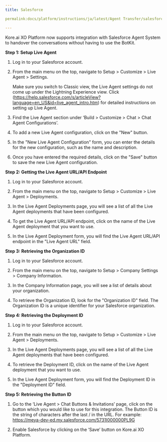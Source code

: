 ```yaml
---
title: Salesforce

permalink:docs/platform/instructions/ja/latest/Agent Transfer/salesforce

---
```

Kore.ai XO Platform now supports integration with Salesforce Agent System to handover the conversations without having to use the BotKit.

<container>

**Step 1: Setup Live Agent**

1. Log in to your Salesforce account.
 
2. From the main menu on the top, navigate to Setup > Customize > Live Agent > Settings. 
 
   Make sure you switch to Classic view, the Live Agent settings do not come up under the Lightning Experience view. Click (https://help.salesforce.com/s/articleView?language=en_US&id=live_agent_intro.htm) for detailed instructions on setting up Live Agent.
 
3. Find the Live Agent section under ‘Build > Customize > Chat > Chat Agent Configurations’.
 
4. To add a new Live Agent configuration, click on the "New" button.
 
5. In the "New Live Agent Configuration" form, you can enter the details for the new configuration, such as the name and description.

6. Once you have entered the required details, click on the "Save" button to save the new Live Agent configuration.

</container>

<container>

**Step 2: Getting the Live Agent URL/API Endpoint**

1. Log in to your Salesforce account.
 
2. From the main menu on the top, navigate to Setup > Customize > Live Agent > Deployments.
 
3. In the Live Agent Deployments page, you will see a list of all the Live Agent deployments that have been configured.
 
4. To get the Live Agent URL/API endpoint, click on the name of the Live Agent deployment that you want to use.
 
5. In the Live Agent Deployment form, you will find the Live Agent URL/API endpoint in the "Live Agent URL" field.

</container>

<container>
 
**Step 3: Retrieving the Organization ID**
 
1. Log in to your Salesforce account.
 
2. From the main menu on the top, navigate to Setup > Company Settings > Company Information.
 
3. In the Company Information page, you will see a list of details about your organization.
 
4. To retrieve the Organization ID, look for the "Organization ID" field. The Organization ID is a unique identifier for your Salesforce organization.

</container>

<container>
 
**Step 4: Retrieving the Deployment ID**
 
1. Log in to your Salesforce account.
 
2. From the main menu on the top, navigate to Setup > Customize > Live Agent > Deployments.
 
3. In the Live Agent Deployments page, you will see a list of all the Live Agent deployments that have been configured.
 
4. To retrieve the Deployment ID, click on the name of the Live Agent deployment that you want to use.
 
5. In the Live Agent Deployment form, you will find the Deployment ID in the "Deployment ID" field.


</container>

<container>
 
**Step 5: Retrieving the Button ID**
 
1. Go to the ‘Live Agent > Chat Buttons & Invitations’ page, click on the button which you would like to use for this integration. The Button ID is the string of     characters after the last / in the URL. 
 For example: https://meya-dev-ed.my.salesforce.com/5731I000000PL9G

2. Enable Salesforce by clicking on the ‘Save’ button on Kore.ai XO Platform.

</container>



